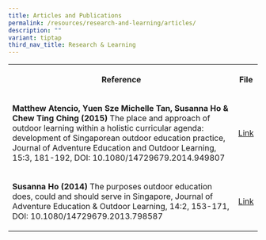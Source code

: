 ```yaml
---
title: Articles and Publications
permalink: /resources/research-and-learning/articles/
description: ""
variant: tiptap
third_nav_title: Research & Learning
---
```

<p></p><table><tbody><tr><th rowspan="1" colspan="1"><p>Reference</p></th><th rowspan="1" colspan="1"><p>File</p></th></tr><tr><td rowspan="1" colspan="1"><p><strong>Matthew Atencio, Yuen Sze Michelle Tan, Susanna Ho &amp; Chew Ting Ching (2015)</strong> The place and approach of outdoor learning within a holistic curricular agenda: development of Singaporean outdoor education practice, Journal of Adventure Education and Outdoor Learning, 15:3, 181-192, DOI: 10.1080/14729679.2014.949807</p></td><td rowspan="1" colspan="1"><p><a href="https://doi.org/10.1080/14729679.2014.949807" rel="noopener noreferrer nofollow" target="_blank">Link</a></p></td></tr><tr><td rowspan="1" colspan="1"><p><strong>Susanna Ho (2014)</strong> The purposes outdoor education does, could and should serve in Singapore, Journal of Adventure Education &amp; Outdoor Learning, 14:2, 153-171, DOI: 10.1080/14729679.2013.798587</p></td><td rowspan="1" colspan="1"><p><a href="https://doi.org/10.1080/14729679.2013.798587" rel="noopener noreferrer nofollow" target="_blank">Link</a></p></td></tr></tbody></table><p></p>